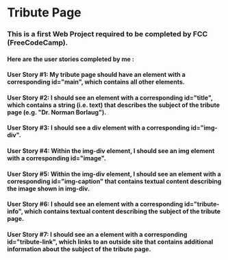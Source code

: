 # Tribute Page

### This is a first Web Project required to be completed by FCC (FreeCodeCamp).

#### Here are the user stories completed by me : 

#### User Story #1: My tribute page should have an element with a corresponding id="main", which contains all other elements.
#### User Story #2: I should see an element with a corresponding id="title", which contains a string (i.e. text) that describes the subject of the tribute page (e.g. "Dr. Norman Borlaug").
#### User Story #3: I should see a div element with a corresponding id="img-div".
#### User Story #4: Within the img-div element, I should see an img element with a corresponding id="image".
#### User Story #5: Within the img-div element, I should see an element with a corresponding id="img-caption" that contains textual content describing the image shown in img-div.
#### User Story #6: I should see an element with a corresponding id="tribute-info", which contains textual content describing the subject of the tribute page.
#### User Story #7: I should see an a element with a corresponding id="tribute-link", which links to an outside site that contains additional information about the subject of the tribute page.